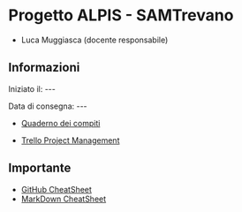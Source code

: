 # Progetto ALPIS - SAMTrevano

- Luca Muggiasca (docente responsabile)

## Informazioni
Iniziato il: ---

Data di consegna: ---

- [Quaderno dei compiti](muggiasca_qdc_pilotaggioDrone.pdf)

- [Trello Project Management](https://trello.com/b/tc1QgVuj/dronecontrolsystem)


## Importante
- [GitHub CheatSheet](Guide/github-cheatsheet.pdf)
- [MarkDown CheatSheet](Guide/markdownCheatSheet.md)


